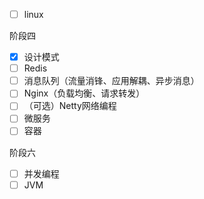 - [ ] linux

阶段四

- [x] 设计模式
- [ ] Redis
- [ ] 消息队列（流量消锋、应用解耦、异步消息）
- [ ] Nginx（负载均衡、请求转发）
- [ ] （可选）Netty网络编程
- [ ] 微服务
- [ ] 容器

阶段六

- [ ] 并发编程
- [ ] JVM